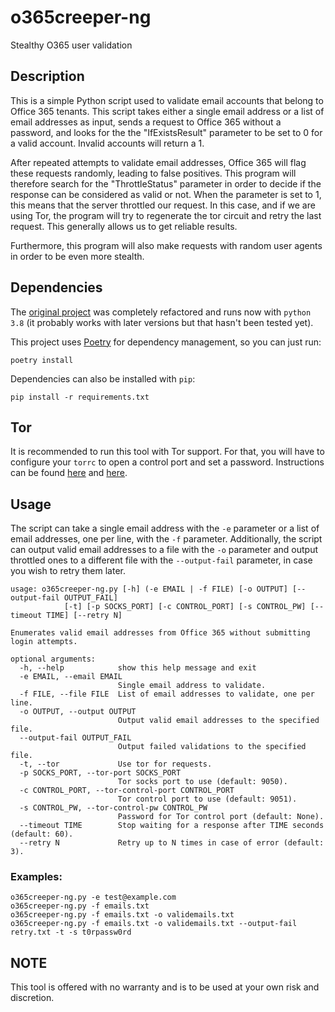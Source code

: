 # o365creeper-ng

Stealthy O365 user validation

## Description

This is a simple Python script used to validate email accounts that belong to Office 365 tenants. 
This script takes either a single email address or a list of email addresses as input, 
sends a request to Office 365 without a password, and looks for the the "IfExistsResult"
parameter to be set to 0 for a valid account. Invalid accounts will return a 1.

After repeated attempts to validate email addresses, Office 365 will flag these requests randomly,
leading to false positives. This program will therefore search for the "ThrottleStatus" parameter
in order to decide if the response can be considered as valid or not. When the parameter is set to
1, this means that the server throttled our request. In this case, and if we are using Tor, the
program will try to regenerate the tor circuit and retry the last request. This generally
allows us to get reliable results.

Furthermore, this program will also make requests with random user agents in order to be even more
stealth.


## Dependencies

The [original project](https://github.com/LMGsec/o365creeper) was completely refactored and runs
now with `python 3.8` (it probably works with later versions but that hasn't been tested yet).

This project uses [Poetry](https://python-poetry.org/) for dependency management, so you can just
run:
```
poetry install
```

Dependencies can also be installed with `pip`:
```
pip install -r requirements.txt
```

## Tor

It is recommended to run this tool with Tor support. For that, you will have to configure your
`torrc` to open a control port and set a password. Instructions can be found
[here](https://wiki.archlinux.org/title/Tor#Open_Tor_ControlPort) and
[here](https://wiki.archlinux.org/title/Tor#Set_a_Tor_Control_password).


## Usage
The script can take a single email address with the `-e` parameter or a list of email addresses,
one per line, with the `-f` parameter. 
Additionally, the script can output valid email addresses to a file with the `-o` parameter and
output throttled ones to a different file with the `--output-fail` parameter, in case you wish
to retry them later.

```
usage: o365creeper-ng.py [-h] (-e EMAIL | -f FILE) [-o OUTPUT] [--output-fail OUTPUT_FAIL]
			[-t] [-p SOCKS_PORT] [-c CONTROL_PORT] [-s CONTROL_PW] [--timeout TIME] [--retry N]

Enumerates valid email addresses from Office 365 without submitting login attempts.

optional arguments:
  -h, --help            show this help message and exit
  -e EMAIL, --email EMAIL
                        Single email address to validate.
  -f FILE, --file FILE  List of email addresses to validate, one per line.
  -o OUTPUT, --output OUTPUT
                        Output valid email addresses to the specified file.
  --output-fail OUTPUT_FAIL
                        Output failed validations to the specified file.
  -t, --tor             Use tor for requests.
  -p SOCKS_PORT, --tor-port SOCKS_PORT
                        Tor socks port to use (default: 9050).
  -c CONTROL_PORT, --tor-control-port CONTROL_PORT
                        Tor control port to use (default: 9051).
  -s CONTROL_PW, --tor-control-pw CONTROL_PW
                        Password for Tor control port (default: None).
  --timeout TIME        Stop waiting for a response after TIME seconds (default: 60).
  --retry N             Retry up to N times in case of error (default: 3).
```

### Examples:

```
o365creeper-ng.py -e test@example.com
o365creeper-ng.py -f emails.txt
o365creeper-ng.py -f emails.txt -o validemails.txt
o365creeper-ng.py -f emails.txt -o validemails.txt --output-fail retry.txt -t -s t0rpassw0rd
```

## NOTE
This tool is offered with no warranty and is to be used at your own risk and discretion.
